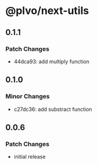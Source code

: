 # @plvo/next-utils

## 0.1.1

### Patch Changes

- 44dca93: add multiply function

## 0.1.0

### Minor Changes

- c27dc36: add substract function

## 0.0.6

### Patch Changes

- initial release
